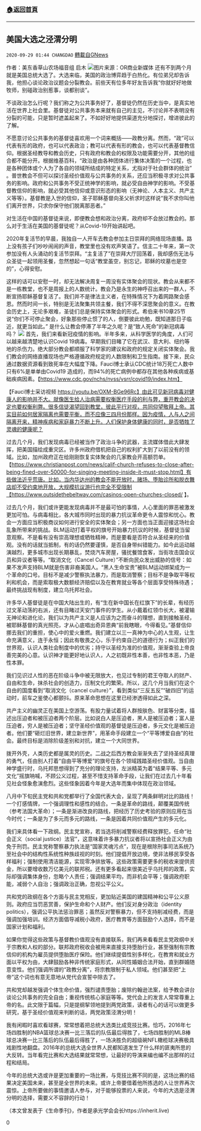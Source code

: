 ###  [:house:返回首頁](https://github.com/ourhimalayas/txt)
---

## 美国大选之泾渭分明
`2020-09-29 01:44 CHANGDAO` [轉載自GNews](https://gnews.org/zh-hant/389862/)

作者：美东香草山农场福音组 启木
![]()![](https://s3.amazonaws.com/gnews-media-offload/wp-content/uploads/2020/09/29013838/%E5%9B%BE%E7%89%875-1.png)图片来源：OR商业新媒体
还有不到两个月就是美国总统大选了。大选来临，美国的政治博弈趋于白热化。有位弟兄却告诉我，他担心谈论政治议题会分裂教会。前些天有位多年好友告诉我“你就好好地做牧师，别碰政治别惹事，谈都别谈”。

不谈政治怎么行呢？我们称之为公共事务好了，基督徒仍然在历史当中，是真实地活在世界上社会里。基督徒对公共事务本来就有自己的主见，不讨论并不表明没有分裂的可能，只是暂时遮盖起来了。不如好好地提供渠道充分地探讨，增进彼此的了解。

不愿意讨论公共事务的基督徒喜欢用一个词来概括——政教分离。然而，“政”可以代表有形的政府，也可以代表政治；教可以代表有形的教会，也可以代表基督教信仰。根据圣经教导和教会历史，只有政府和教会的权限及功能需要分开，其他的组合都不能分开。根据维基百科，“政治是由各种团体进行集体决策的一个过程，也是各种团体或个人为了各自的领域所结成的特定关系，尤指对于社会群体的统治” 。普世教会不但可以探讨圣经价值观与公共事务的关系，还应当积极寻求对公共事务的影响。政府和公共事务不受正统神学的影响，就必受自由神学的影响。不受基督教信仰的影响，就必受其他信仰或意识形态的影响（无神论、人本主义、共产主义等等）。基督教是入世的信仰，圣子耶稣基督向圣父祈求时这样说“我不求你叫他们离开世界，只求你保守他们脱离那恶者。”

对生活在中国的基督徒来说，即便教会想和政治分离，政府却不会放过教会的。那么对于生活在美国的基督徒呢？从Covid-19开始讲起吧。

2020年复活节的早晨，我独自一人开车去教会参加主日崇拜的网络现场直播。路上没有孩子们吵吵闹闹的声音，教堂里也没有欢声笑语了。信主二十年来，第一次参加没有人头涌动的复活节崇拜。“主复活了”在崇拜大厅回荡着，我却感伤无法与众圣徒一起领用圣餐，忽然想起一句话“教堂虽空，别忘记，耶稣的坟墓也是空的”，心得安慰。

这样的话可以安慰一时，却无法解决周复一周没有实体聚会的现状。教会从来都不是一栋教堂，也不是周报上的人数统计。教会乃是永生的神呼召出来的一群人，不断宣扬耶稣基督复活了。我们并不是律法主义者，在特殊情况下为着网路聚会感恩。然而时间一长，特别是无法聚集共领主餐，我们不得不深思聚会的意义。在教会历史上，无论多艰难，圣徒们总是保持实体聚会的形式。希伯来书10章25节说“你们不可停止聚会，好象那些停止惯了的人，倒要彼此劝勉，既知道那日子临近，就更当如此。” 是什么让教会停滞了半年之久呢？是“致人死命”的新冠病毒吗？
![]()![](https://s3.amazonaws.com/gnews-media-offload/wp-content/uploads/2020/09/29013856/%E5%9B%BE%E7%89%876.png)
首先，我们来看新冠疫情的影响。半年多来，从科学医学的角度，人们可以越来越清楚地认识Covid 19病毒。早期我们目睹了它在武汉、意大利、纽约等地的杀伤力。绝大部分教会都顺服了科学家的建议和政府的规定关闭实体聚会。我们教会的网络直播现场也严格遵循政府规定的人数限制和卫生指南。接下来，民众通过数据资源看到致死率在大幅度下降。Fauci博士承认CDC统计18万死亡人数中只有6%是单单由Covid19 造成的，而94%的死亡病例中都存在其他各种疾病或基础疾病因素。【https://www.cdc.gov/nchs/nvss/vsrr/covid19/index.htm】

【Fauci博士采访视频 https://youtu.be/OXM-BGe96Rc】由此可见新冠病毒对健康人的影响并不大。就像医生给人治病需要权衡医疗手段的利与弊，重开教会的决定也要权衡利弊。很多信徒渴望回到教堂，彼此平行对视，共同仰望敬拜上帝。其实目前如何居家隔离也需要平衡，而不应像三四月份那样。因为疫情，人与人之间隔离开来，精神疾病和家庭暴力不断上升。人们保护身体健康的同时，是否牺牲了灵魂的健康呢？

过去几个月，我们发现病毒已经被当作了政治斗争的武器，主流媒体借此大肆发挥，把美国描绘成重灾区。许多州政府借机把自己的权利扩大到了以前没有的领域。比如，加州政府正在给刚刚恢复实体聚会的几家教会开高额罚单。【https://www.christianpost.com/news/calif-church-refuses-to-close-after-being-fined-over-50000-for-singing-meeting-inside-it-must-stop.html】有些做法近乎荒唐。比如，当内华达州的教会不能开放时，赌场、堕胎诊所和脱衣舞店却不受约束地开放，大规模抗议游行也完全不受限制【https://www.outsidethebeltway.com/casinos-open-churches-closed/ 】。

过去几个月，我们或许更能发现病毒并不是最可怕的事情，人心里面的罪恶被激发更加可怕。与病毒相比，各大城市同时出现的暴力抗议革命更令人震惊和忧心。教会一方面应当积极商议如何进行安全的实体聚会；另一方面也当正面迎接这场社会乱象所带来的挑战。BLM运动打着平权的旗号开始暴力抗议的时候，基督徒当留意观察。不是看有没有崇高理想或牺牲精神，而是要看是否符合从圣经来的价值观。没有的话就当抵制，有的话仍然要谨慎，是否自身带纠错能力。如今此运动越演越烈，更多城市出现长期暴乱，焚烧汽车房屋，骚扰餐馆食客，当街攻击国会议员和异议者等等。“取消文化（Cancel Culture）”不断向民众发出威胁的信号：如果不发声支持BLM就是伤害非裔美国人。“黑人生命宝贵”被BLM运动绑架成为一个革命的口号。目标不是减少警察执法暴力，而是取消警察；目标不是争取平等权利和机会，而是索取极大数额经济赔偿以及在教育就业等各个层面享受特殊待遇；最终挑战现有制度，建立乌托邦社会。

许多华人基督徒是在中国大陆出生的，有“生在新中国长在红旗下”的长辈，有经历过文革动荡的右派，还有目睹过天安门事件的学生。从小戴着红领巾长大，被灌输无神论和进化论，我们以为共产主义是人应该为之而奋斗的理想，直到接触圣经，被耶稣基督的真光照亮，才从心底唱出奇异恩典“前我瞎眼，今得看见。”基督信仰挪去我们的重担，使心中的爱火重燃。我们建立以三一真神为中心的人生观，让生命充满意义，连于永恒；因此有敬畏之心，乐于约束自己的道德行为；纠正我们的世界观，认识人类社会制度中的优劣；持守以圣经为准的价值观，渐渐查验上帝良善完美的心意。认识神才能更好地认识人，人之初既非性本善，也非性本恶，乃是性本罪。

我们见识过人性的恶在阶级斗争中被无限放大，也见过专制的君王夺取人的财产、自由和生命，抹杀社会的创造力，压制文化的繁荣。所以，这几个月当我们在这个自由的国度看到“取消文化（cancel culture）”，看到类似“三反五反”“破四旧”的运动时，前车之鉴使心都颤抖。原来革命思想在这里已经渗透得如此之深。

共产主义的幽灵正在美国上空游荡。有股力量试着将人群按肤色、财富等分类，描述出压迫者和被压迫者两个阶层。比如说白人是压迫者，黑人是被压迫者；富人是压迫者，穷人是被压迫者；坚守圣经价值观的基督徒是压迫者，多元文化是被压迫者。他们要“砸烂旧世界，建立新世界”，用革命手段建立一个“平等博爱自由”的社会。最终目标是消除阶级差别和对抗，建立一个大同世界。

拨开外壳，人类历史都是属灵的历史。二战之后西方教会渐渐失去了坚持圣经真理的勇气，任由别人打着“自由平等博爱”的旗号在各个领域践踏圣经价值观。当自由神学盛行时，乌托邦思想得到了充分的理论支持，左派精英为着“结果平等、多元文化”摇旗呐喊，不顾公义过程，甚至不惜支持革命手段，让我们在过去几十年看见社会怪象愈演愈烈。这些怪象因着今年是大选年而集中体现在政治领域。

八月中下旬民主党和共和党都举行了全国代表大会，呈现了两条鲜明对比的路线！一个打感情牌，一个强调理性和感性的结合。一条是革命的路线，颠覆美国传统（参考法国大革命）；一条是渐进改良的路线，把经历了历史考验的原则应用在当今时代；一条是为了多元而多元的路线，一条是因着共同价值观产生的多元化。

我们来具体看一下政纲。民主党宣称，若当选将削减警察经费释放罪犯，任命“社会正义（social justice）法官”，这意味着许多暴力抗议者将以宣扬社会正义为由免于刑罚。民主党称警察暴力执法是“国家灵魂污点”，现在是根除刑事司法系统乃至社会中的结构性系统性种族歧视的时刻。他们提倡开放边境，使非法移民享受各样福利；强制使用清洁能源，实现零净排放等。这些政策需要更多的税收来提供资金，所以要增收数万亿美元的联邦税。还有更多看起来很美近乎乌托邦的政策，实际却强调集体身份，忽略个人责任；强调结果平均，而非机会平等；强调政府职能，减弱个人自治；强调政治正确，忽视公平公义。

共和党的政纲在各个方面与民主党相反，更加贴近美国的建国精神和公平公义原则。政府应当罚恶赏善，保护生命和个人财产。他们反对身分政治（identity politics），强调公平执法惩治罪恶；虽然反对警察暴力，但不支持削减经费，而是强调加强培训。经济方面倡导减税小政府，医疗教育等方面鼓励个人选择，而不是国家计划和福利。

如果你觉得这些政策与基督教价值观没有直接联系，我们再来看看民主党政纲中关于宗教和人权的部分。联邦政府税收会被用来直接支持堕胎行业，甚至强制有宗教信仰的机构为雇员提供堕胎医疗保险。他们继续提倡性别多样化，在教育和就业方面以平权为由，大肆鼓励各种非传统家庭形式，从同性婚姻合法开始，直到群婚随意变性。他们强调所谓的“政教分离”，将宗教限制于私人领域。他们甚至把“上帝”这个词也有意无意地从党代会宣誓中除去了。

共和党却越发强调个体生命价值，强烈谴责堕胎；废除约翰逊法案，给予教会讲台谈论公共事务的完全自由；重视传统核心家庭等等。党代会上的发言人常常尊重上帝的名。此文限于篇幅，只是提纲挈领地提到两党政策，读者有心的话可以做更多研究，基于圣经价值观来判断的话，两党政策泾渭分明！

我有闲暇时喜欢看球赛，常常想着把总统大选类比成竞技比赛。恰巧，2016年七场四胜制的NBA篮球总决赛一比三落后的队伍最后得胜了，七场四胜制的MLB棒球总决赛一比三落后的队伍最后得胜了，一场决胜负的超级碗NFL橄榄球决赛极具戏剧性地翻盘。2016年的总统大选全世界人民都知道发生了什么样的匪夷所思的大反转。当年看完比赛和大选结果就常常想，让最好的导演来编也编不出那样的过程和结局。

今年的总统大选或许是更加重要的一场比赛，与竞技比赛不同的是，这场比赛的结果决定美国未来，甚至是全世界的未来。或许上帝要借着他所拣选的人让世界再次震惊。上帝所要做的事情邀请人参与，对于能够投票的人来说，今年的大选是泾渭分明的选择，需要义不容辞的行动！

（本文曾发表于《生命季刊》，作者是承光学会会长https://inherit.live)

0
